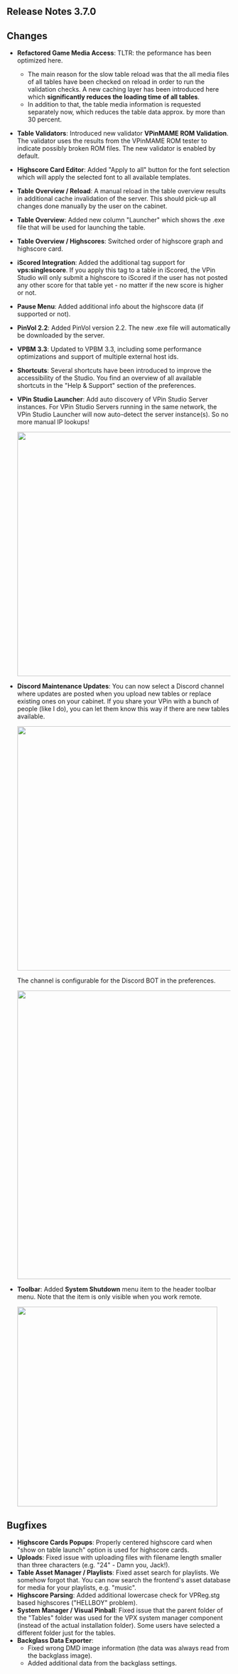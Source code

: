 ## Release Notes 3.7.0

## Changes

- **Refactored Game Media Access**: TLTR: the peformance has been optimized here.
  - The main reason for the slow table reload was that the all media files of all tables have been checked on reload in order to run the validation checks. A new caching layer has been introduced here which **significantly reduces the loading time of all tables**.
  - In addition to that, the table media information is requested separately now, which reduces the table data approx. by more than 30 percent. 
- **Table Validators**: Introduced new validator **VPinMAME ROM Validation**. The validator uses the results from the VPinMAME ROM tester to indicate possibly broken ROM files. The new validator is enabled by default.
- **Highscore Card Editor**: Added "Apply to all" button for the font selection which will apply the selected font to all available templates.
- **Table Overview / Reload**: A manual reload in the table overview results in additional cache invalidation of the server. This should pick-up all changes done manually by the user on the cabinet.
- **Table Overview**: Added new column "Launcher" which shows the .exe file that will be used for launching the table.
- **Table Overview / Highscores**: Switched order of highscore graph and highscore card.
- **iScored Integration**: Added the additional tag support for **vps:singlescore**. If you apply this tag to a table in iScored, the VPin Studio will only submit a highscore to iScored if the user has not posted any other score for that table yet - no matter if the new score is higher or not.
- **Pause Menu**: Added additional info about the highscore data (if supported or not).
- **PinVol 2.2**: Added PinVol version 2.2. The new .exe file will automatically be downloaded by the server.
- **VPBM 3.3**: Updated to VPBM 3.3, including some performance optimizations and support of multiple external host ids.
- **Shortcuts**: Several shortcuts have been introduced to improve the accessibility of the Studio. You find an overview of all available shortcuts in the "Help & Support" section of the preferences. 
- **VPin Studio Launcher**: Add auto discovery of VPin Studio Server instances. For VPin Studio Servers running in the same network, the VPin Studio Launcher will now auto-detect the server instance(s). So no more manual IP lookups!

  <img src="https://raw.githubusercontent.com/syd711/vpin-studio/main/documentation/misc/network-discovery.png" width="550" />

- **Discord Maintenance Updates**: You can now select a Discord channel where updates are posted when you upload new tables or replace existing ones on your cabinet. If you share your VPin with a bunch of people (like I do), you can let them know this way if there are new tables available.  

  <img src="https://raw.githubusercontent.com/syd711/vpin-studio/main/documentation/discord/table-updates-channel.png" width="550" />

  The channel is configurable for the Discord BOT in the preferences.

  <img src="https://raw.githubusercontent.com/syd711/vpin-studio/main/documentation/discord/table-updates.png" width="650" />

- **Toolbar**: Added **System Shutdown** menu item to the header toolbar menu. Note that the item is only visible when you work remote.

  <img src="https://raw.githubusercontent.com/syd711/vpin-studio/main/documentation/misc/header-toolbar.png" width="450" />

## Bugfixes
  
- **Highscore Cards Popups**: Properly centered highscore card when "show on table launch" option is used for highscore cards.
- **Uploads**: Fixed issue with uploading files with filename length smaller than three characters (e.g. "24" - Damn you, Jack!).
- **Table Asset Manager / Playlists**: Fixed asset search for playlists. We somehow forgot that. You can now search the frontend's asset database for media for your playlists, e.g. "music".
- **Highscore Parsing**: Added additional lowercase check for VPReg.stg based highscores ("HELLBOY" problem).
- **System Manager / Visual Pinball**: Fixed issue that the parent folder of the "Tables" folder was used for the VPX system manager component (instead of the actual installation folder). Some users have selected a different folder just for the tables.
- **Backglass Data Exporter**:
  - Fixed wrong DMD image information (the data was always read from the backglass image).
  - Added additional data from the backglass settings.